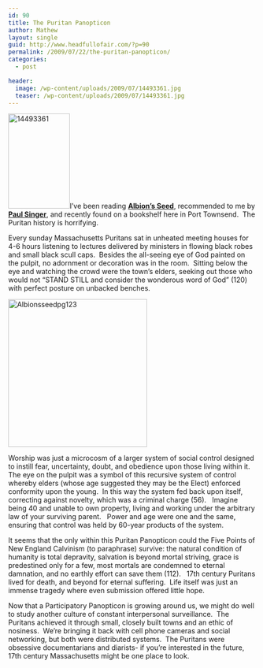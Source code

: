 ```yaml
---
id: 90
title: The Puritan Panopticon
author: Mathew
layout: single
guid: http://www.headfullofair.com/?p=90
permalink: /2009/07/22/the-puritan-panopticon/
categories:
  - post

header:
  image: /wp-content/uploads/2009/07/14493361.jpg
  teaser: /wp-content/uploads/2009/07/14493361.jpg
---
```

[<img class="size-full wp-image-91 alignleft" title="14493361" src="http://www.headfullofair.com/wp-content/uploads/2009/07/14493361.jpg" alt="14493361" width="125" height="193" />][1]I&#8217;ve been reading **[Albion&#8217;s Seed][1]**, recommended to me by **[Paul Singer][2]**, and recently found on a bookshelf here in Port Townsend.  The Puritan history is horrifying.

Every sunday Massachusetts Puritans sat in unheated meeting houses for 4-6 hours listening to lectures delivered by ministers in flowing black robes and small black scull caps.  Besides the all-seeing eye of God painted on the pulpit, no adornment or decoration was in the room.  Sitting below the eye and watching the crowd were the town&#8217;s elders, seeking out those who would not &#8220;STAND STILL and consider the wonderous word of God&#8221; (120) with perfect posture on unbacked benches.

[<img class="alignnone size-medium wp-image-98" title="Albionsseedpg123" src="http://www.headfullofair.com/wp-content/uploads/2009/07/p1050136_c-282x300.jpg" alt="Albionsseedpg123" width="282" height="300" />][3]

Worship was just a microcosm of a larger system of social control designed to instill fear, uncertainty, doubt, and obedience upon those living within it.  The eye on the pulpit was a symbol of this recursive system of control whereby elders (whose age suggested they may be the Elect) enforced conformity upon the young.  In this way the system fed back upon itself, correcting against novelty, which was a criminal charge (56).   Imagine being 40 and unable to own property, living and working under the arbitrary law of your surviving parent.   Power and age were one and the same, ensuring that control was held by 60-year products of the system.

It seems that the only within this Puritan Panopticon could the Five Points of New England Calvinism (to paraphrase) survive: the natural condition of humanity is total depravity, salvation is beyond mortal striving, grace is predestined only for a few, most mortals are condemned to eternal damnation, and no earthly effort can save them (112).   17th century Puritans lived for death, and beyond for eternal suffering.  Life itself was just an immense tragedy where even submission offered little hope.

Now that a Participatory Panopticon is growing around us, we might do well to study another culture of constant interpersonal surveillance.  The Puritans achieved it through small, closely built towns and an ethic of nosiness.  We&#8217;re bringing it back with cell phone cameras and social networking, but both were distributed systems.  The Puritans were obsessive documentarians and diarists- if you&#8217;re interested in the future, 17th century Massachusetts might be one place to look.

 [1]: http://openlibrary.org/b/OL7386944M/Albion%27s-Seed
 [2]: http://paulsingerdesign.com/
 [3]: http://www.headfullofair.com/wp-content/uploads/2009/07/p1050136_c.jpg